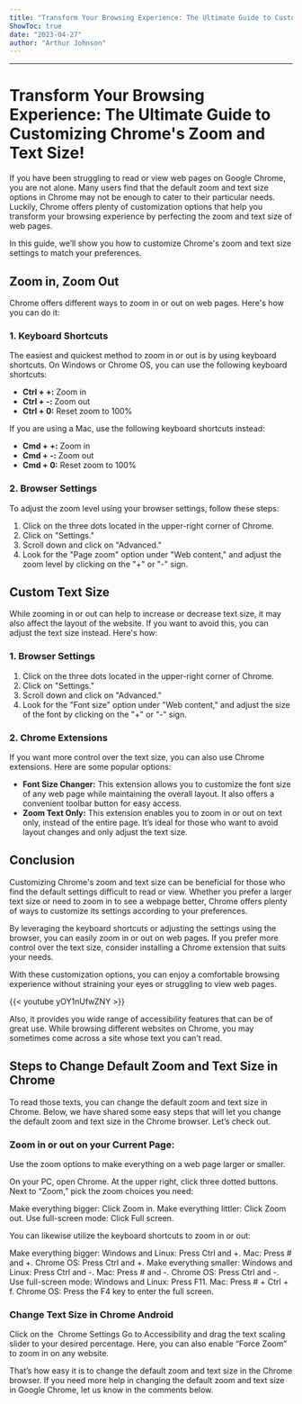 ```yaml
---
title: "Transform Your Browsing Experience: The Ultimate Guide to Customizing Chrome's Zoom and Text Size!"
ShowToc: true 
date: "2023-04-27"
author: "Arthur Johnson"
---
```

*****
# Transform Your Browsing Experience: The Ultimate Guide to Customizing Chrome's Zoom and Text Size!

If you have been struggling to read or view web pages on Google Chrome, you are not alone. Many users find that the default zoom and text size options in Chrome may not be enough to cater to their particular needs. Luckily, Chrome offers plenty of customization options that help you transform your browsing experience by perfecting the zoom and text size of web pages. 

In this guide, we’ll show you how to customize Chrome's zoom and text size settings to match your preferences.

## Zoom in, Zoom Out

Chrome offers different ways to zoom in or out on web pages. Here's how you can do it:

### 1. Keyboard Shortcuts

The easiest and quickest method to zoom in or out is by using keyboard shortcuts. On Windows or Chrome OS, you can use the following keyboard shortcuts:

- **Ctrl + +:** Zoom in 
- **Ctrl + -:** Zoom out 
- **Ctrl + 0:** Reset zoom to 100% 

If you are using a Mac, use the following keyboard shortcuts instead:

- **Cmd + +:** Zoom in 
- **Cmd + -:** Zoom out 
- **Cmd + 0:** Reset zoom to 100% 

### 2. Browser Settings

To adjust the zoom level using your browser settings, follow these steps:

1. Click on the three dots located in the upper-right corner of Chrome.
2. Click on "Settings."
3. Scroll down and click on "Advanced."
4. Look for the "Page zoom" option under "Web content," and adjust the zoom level by clicking on the "+" or "-" sign.

## Custom Text Size

While zooming in or out can help to increase or decrease text size, it may also affect the layout of the website. If you want to avoid this, you can adjust the text size instead. Here's how:

### 1. Browser Settings

1. Click on the three dots located in the upper-right corner of Chrome.
2. Click on "Settings."
3. Scroll down and click on "Advanced."
4. Look for the "Font size" option under "Web content," and adjust the size of the font by clicking on the "+" or "-" sign.

### 2. Chrome Extensions

If you want more control over the text size, you can also use Chrome extensions. Here are some popular options:

- **Font Size Changer:** This extension allows you to customize the font size of any web page while maintaining the overall layout. It also offers a convenient toolbar button for easy access.
- **Zoom Text Only:** This extension enables you to zoom in or out on text only, instead of the entire page. It’s ideal for those who want to avoid layout changes and only adjust the text size. 

## Conclusion

Customizing Chrome's zoom and text size can be beneficial for those who find the default settings difficult to read or view. Whether you prefer a larger text size or need to zoom in to see a webpage better, Chrome offers plenty of ways to customize its settings according to your preferences.

By leveraging the keyboard shortcuts or adjusting the settings using the browser, you can easily zoom in or out on web pages. If you prefer more control over the text size, consider installing a Chrome extension that suits your needs.

With these customization options, you can enjoy a comfortable browsing experience without straining your eyes or struggling to view web pages.

{{< youtube yOY1nUfwZNY >}} 



Also, it provides you wide range of accessibility features that can be of great use. While browsing different websites on Chrome, you may sometimes come across a site whose text you can’t read.

 
## Steps to Change Default Zoom and Text Size in Chrome


To read those texts, you can change the default zoom and text size in Chrome. Below, we have shared some easy steps that will let you change the default zoom and text size in the Chrome browser. Let’s check out.

 
### Zoom in or out on your Current Page:


Use the zoom options to make everything on a web page larger or smaller.

 

On your PC, open Chrome.
At the upper right, click three dotted buttons.
Next to “Zoom,” pick the zoom choices you need:

 

Make everything bigger: Click Zoom in.
Make everything littler: Click Zoom out.
Use full-screen mode: Click Full screen.



You can likewise utilize the keyboard shortcuts to zoom in or out:

 

Make everything bigger:
Windows and Linux: Press Ctrl and +.
Mac: Press # and +.
Chrome OS: Press Ctrl and +.
Make everything smaller:
Windows and Linux: Press Ctrl and -.
Mac: Press # and -.
Chrome OS: Press Ctrl and -.
Use full-screen mode:
Windows and Linux: Press F11.
Mac: Press # + Ctrl + f.
Chrome OS: Press the F4 key to enter the full screen.

 
### Change Text Size in Chrome Android
 

Click on the  Chrome Settings
Go to Accessibility and drag the text scaling slider to your desired percentage.
Here, you can also enable “Force Zoom” to zoom in on any website.



That’s how easy it is to change the default zoom and text size in the Chrome browser. If you need more help in changing the default zoom and text size in Google Chrome, let us know in the comments below.




